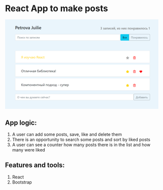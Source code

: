 # React App to make posts

![Демонстрация к проекту](https://github.com/ullpet/ReactBlogProject/blob/master/description/demo.png)

## App logic:
1. A user can add some posts, save, like and delete them
2. There is an opportunity to search some posts and sort by liked posts
3. A user can see a counter how many posts there is in the list and how many were liked

## Features and tools:
1. React
2. Bootstrap
